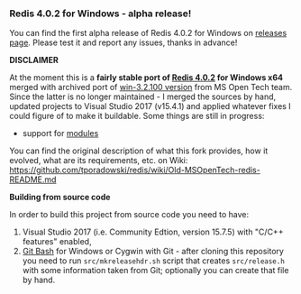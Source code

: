 ### Redis 4.0.2 for Windows - alpha release!

You can find the first alpha release of Redis 4.0.2 for Windows on [releases page](https://github.com/tporadowski/redis/releases). Please test it and report any issues, thanks in advance!

**DISCLAIMER**

At the moment this is a **fairly stable port of [Redis 4.0.2](https://github.com/antirez/redis/releases/tag/4.0.2) for Windows x64** merged with archived port of [win-3.2.100 version](https://github.com/MicrosoftArchive/redis/releases/tag/win-3.2.100) from MS Open Tech team. Since the latter is no longer maintained - I merged the sources by hand, updated projects to Visual Studio 2017 (v15.4.1) and applied whatever fixes I could figure of to make it buildable. Some things are still in progress:
- support for [modules](https://github.com/tporadowski/redis/tree/module-support)

You can find the original description of what this fork provides, how it evolved, what are its requirements, etc. on Wiki: https://github.com/tporadowski/redis/wiki/Old-MSOpenTech-redis-README.md

**Building from source code**

In order to build this project from source code you need to have:
  1. Visual Studio 2017 (i.e. Community Edtion, version 15.7.5) with "C/C++ features" enabled,
  1. [Git Bash](https://gitforwindows.org/) for Windows or Cygwin with Git - after cloning this repository you need to run `src/mkreleasehdr.sh` script that creates `src/release.h` with some information taken from Git; optionally you can create that file by hand.
